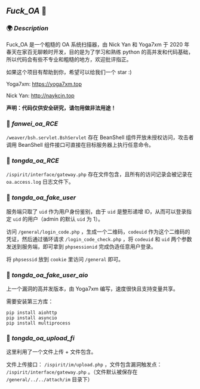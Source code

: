 ## _Fuck_OA_ 🚀

### 🌍 _Description_

Fuck_OA 是一个粗糙的 OA 系统扫描器，由 Nick Yan 和 Yoga7xm 于 2020 年春天在家百无聊赖时开发，目的是为了学习和熟练 python 的高并发和代码基础，所以代码会有些不专业和粗糙的地方，欢迎批评指正。

如果这个项目有帮助到你，希望可以给我们一个 star :)

Yoga7xm: https://yoga7xm.top

Nick Yan: http://naykcin.top

**声明：代码仅供安全研究，请勿用做非法用途！**



### 📍 _fanwei_oa_RCE_

`/weaver/bsh.servlet.BshServlet` 存在 BeanShell 组件开放未授权访问，攻击者调用 BeanShell 组件接口可直接在目标服务器上执行任意命令。



### 📍 _tongda_oa_RCE_

`/ispirit/interface/gateway.php` 存在文件包含，且所有的访问记录会被记录在 `oa.access.log` 日志文件下。



### 📍 _tongda_oa_fake_user_

服务端只取了 `uid` 作为用户身份鉴别，由于 `uid` 是整形递增 ID，从而可以登录指定 `uid` 的用户（admin 的默认 `uid` 为 1）。

访问 `/general/login_code.php` ，生成一个二维码，`codeuid` 作为这个二维码的凭证，然后通过循环请求 `/login_code_check.php` ，将 `codeuid` 和 `uid` 两个参数发送到服务端，即可拿到 `phpsessionid` 完成伪造任意用户登录。

将 `phpsessid` 放到 `cookie` 里访问 `/general` 即可。



### 📍 _tongda_oa_fake_user_aio_

上一个漏洞的高并发版本，由 Yoga7xm 编写，速度很快且支持变量共享。

需要安装第三方库：

```
pip install aiohttp
pip install asyncio
pip install multiprocess
```



### 📍 _tongda_oa_upload_fi_

这里利用了一个文件上传 + 文件包含。

文件上传接口： `/ispirit/im/upload.php` ，文件包含漏洞触发点： `/ispirit/interface/gateway.php` 。（文件默认被保存在 `/general/../../attach/im` 目录下）

